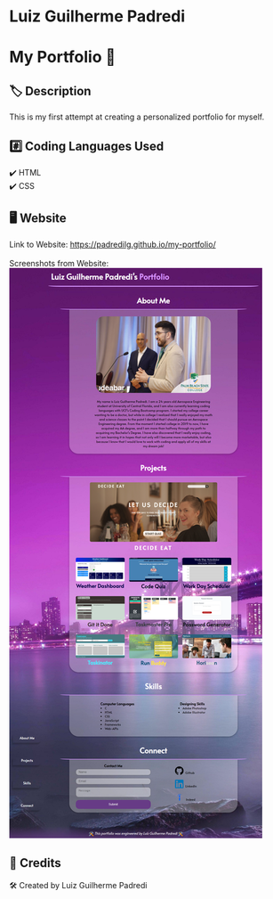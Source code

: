 # Luiz Guilherme Padredi

# My Portfolio :pencil:

## :label: Description
This is my first attempt at creating a personalized portfolio for myself.

## 	:hash: Coding Languages Used
:heavy_check_mark: HTML</br>
:heavy_check_mark: CSS</br>

## :desktop_computer: Website
Link to Website: https://padredilg.github.io/my-portfolio/
</br></br>
Screenshots from Website:
![screenshot of website](./assets/images/screen-capture2.png)

## :clap: Credits

:hammer_and_wrench: Created by Luiz Guilherme Padredi
